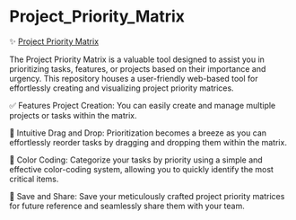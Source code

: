 # Project_Priority_Matrix


✨ [Project Priority Matrix](https://github.com/ruchitasahu480/Project_Priority_Matrix/blob/main/Project_Priority%20_Matrix_By_Bubble_Chart.pdf)


The Project Priority Matrix is a valuable tool designed to assist you in prioritizing tasks, features, or projects based on their importance and urgency. This repository houses a user-friendly web-based tool for effortlessly creating and visualizing project priority matrices.

✅ Features
Project Creation: You can easily create and manage multiple projects or tasks within the matrix.

🎯 Intuitive Drag and Drop: Prioritization becomes a breeze as you can effortlessly reorder tasks by dragging and dropping them within the matrix.

🌈 Color Coding: Categorize your tasks by priority using a simple and effective color-coding system, allowing you to quickly identify the most critical items.

💾 Save and Share: Save your meticulously crafted project priority matrices for future reference and seamlessly share them with your team.
